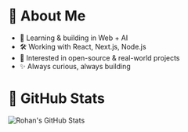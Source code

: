 # 💫 About Me
- 🌱 Learning & building in Web + AI 
- 🛠️ Working with React, Next.js, Node.js  
- 🎯 Interested in open-source & real-world projects  
- ✨ Always curious, always building  

# 🐙 GitHub Stats
![Rohan's GitHub Stats](https://github-readme-stats.vercel.app/api?username=rohanshrma222&show_icons=true&theme=dark&hide_border=false)
